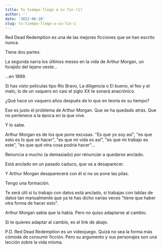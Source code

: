 ```yaml
---
title: Tu tiempo llega a su fin (1)
author: ''
date: '2022-08-28'
slug: tu-tiempo-llega-a-su-fin-1
---
```


Red Dead Redemption es una de las mejores ficciones que se han escrito nunca.

Tiene dos partes.

La segunda narra los últimos meses en la vida de Arthur Morgan, un forajido del lejano oeste...

...en 1899.

Si has visto películas tipo Río Bravo, La diligencia o El bueno, el feo y el malo, lo de un vaquero en casi el siglo XX te sonará anacrónico.

¿Qué hace un vaquero años después de lo que en teoría es su tiempo?

Ese es justo el problema de Arthur Morgan. Que se ha quedado atrás. Que no pertenece a la época en la que vive.

Y lo sabe.


Arthur Morgan es de los que pone excusas. "Es que yo soy así", "es que esto es lo que sé hacer", "es que mi vida es así", "es que mi trabajo es este", "es que qué otra cosa podría hacer"...

Renuncia a mucho (a demasiado) por renunciar a quedarse anclado.

Está anclado en un pasado caduco, que va a desaparecer.

Y Arthur Morgan desaparecerá con él si no se pone las pilas.


Tengo una formación.

Te será útil si tu trabajo con datos está anclado, si trabajas con tablas de datos tan manualmente que ya te has dicho varias veces "tiene que haber otra forma de hacer esto".

Arthur Morgan sabía que la había. Pero no quiso adaptarse al cambio.

Si te quieres adaptar al cambio, es el link de abajo.



P.D. Red Dead Redemption es un videojuego. Quizá no sea la forma más cómoda de consumir ficción. Pero su argumento y sus personajes son una lección sobre la vida misma.